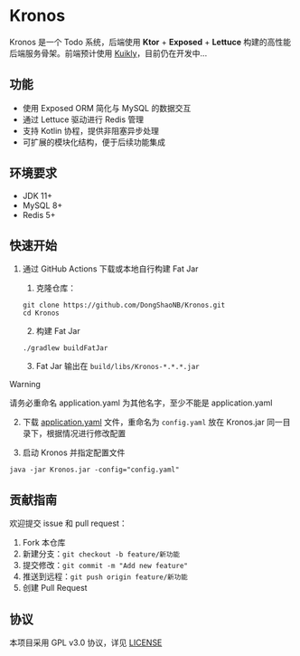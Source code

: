 # Kronos

Kronos 是一个 Todo 系统，后端使用 **Ktor** + **Exposed** + **Lettuce** 构建的高性能后端服务骨架。前端预计使用 [Kuikly]("[Tencent-TDS/KuiklyUI](https://github.com/Tencent-TDS/KuiklyUI)")，目前仍在开发中...

## 功能

- 使用 Exposed ORM 简化与 MySQL 的数据交互
- 通过 Lettuce 驱动进行 Redis 管理
- 支持 Kotlin 协程，提供非阻塞异步处理
- 可扩展的模块化结构，便于后续功能集成

## 环境要求

- JDK 11+
- MySQL 8+
- Redis 5+

## 快速开始

1. 通过 GitHub Actions 下载或本地自行构建 Fat Jar
	
	1. 克隆仓库：
	  ```shell
	  git clone https://github.com/DongShaoNB/Kronos.git
	  cd Kronos
	  ```
	2. 构建 Fat Jar
	  ```shell
	  ./gradlew buildFatJar
	  ```
	3. Fat Jar 输出在 `build/libs/Kronos-*.*.*.jar`

> [!WARNING]  
> 请务必重命名 application.yaml 为其他名字，至少不能是 application.yaml

2. 下载 [application.yaml]("https://github.com/DongShaoNB/Kronos/blob/main/src/main/resources/application.yaml") 文件，重命名为 `config.yaml` 放在 Kronos.jar 同一目录下，根据情况进行修改配置


3. 启动 Kronos 并指定配置文件
```shell
java -jar Kronos.jar -config="config.yaml"
```

## 贡献指南

欢迎提交 issue 和 pull request：

1. Fork 本仓库
2. 新建分支：`git checkout -b feature/新功能`
3. 提交修改：`git commit -m "Add new feature"`
4. 推送到远程：`git push origin feature/新功能`
5. 创建 Pull Request

## 协议

本项目采用 GPL v3.0 协议，详见 [LICENSE]("LICENSE")
